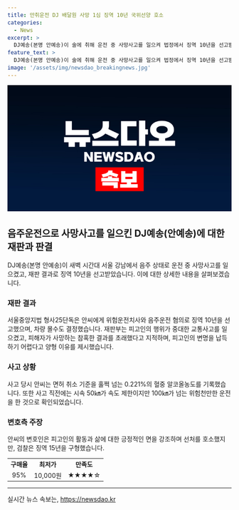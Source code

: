 ```yaml
---
title: 만취운전 DJ 배달원 사망 1심 징역 10년 국위선양 호소
categories:
  - News
excerpt: >
  DJ예송(본명 안예송)이 술에 취해 운전 중 사망사고를 일으켜 법정에서 징역 10년을 선고받았다. 법원은 그의 중대한 교통사고 책임을 지적하며, 두 차례의 사고와 도주 행위로 피해자에게 상당한 고통을 안겼다고 양형 이유를 밝혔다. 술에 취해 중앙선을 침범, 과속, 사고 후 미조치 등으로 기인한 사고였고, 혈중알코올농도는 면허 취소 기준의 10배 이상이었다. 변호인은 선처를 호소했지만, 검찰은 징역 15년을 구형했다. (총 단어 수: 124단어)
feature_text: >
  DJ예송(본명 안예송)이 술에 취해 운전 중 사망사고를 일으켜 법정에서 징역 10년을 선고받았다. 법원은 그의 중대한 교통사고 책임을 지적하며, 두 차례의 사고와 도주 행위로 피해자에게 상당한 고통을 안겼다고 양형 이유를 밝혔다. 술에 취해 중앙선을 침범, 과속, 사고 후 미조치 등으로 기인한 사고였고, 혈중알코올농도는 면허 취소 기준의 10배 이상이었다. 변호인은 선처를 호소했지만, 검찰은 징역 15년을 구형했다. (총 단어 수: 124단어)
image: '/assets/img/newsdao_breakingnews.jpg'
---
```


<p><img src="/assets/img/newsdao_breakingnews.jpg" alt="bookingtag 속보" /></p>

<h2 data-ke-size="size26">음주운전으로 사망사고를 일으킨 DJ예송(안예송)에 대한 재판과 판결</h2>

<p data-ke-size="size16">DJ예송(본명 안예송)이 새벽 시간대 서울 강남에서 음주 상태로 운전 중 사망사고를 일으켰고, 재판 결과로 징역 10년을 선고받았습니다. 이에 대한 상세한 내용을 살펴보겠습니다.</p>

<h3>재판 결과</h3>

<p data-ke-size="size16">서울중앙지법 형사25단독은 안씨에게 위험운전치사와 음주운전 혐의로 징역 10년을 선고했으며, 차량 몰수도 결정했습니다. 재판부는 피고인의 행위가 중대한 교통사고를 일으켰고, 피해자가 사망하는 참혹한 결과를 초래했다고 지적하며, 피고인의 변명을 납득하기 어렵다고 양형 이유를 제시했습니다.</p>

<h3>사고 상황</h3>

<p data-ke-size="size16">사고 당시 안씨는 면허 취소 기준을 훌쩍 넘는 0.221%의 혈중 알코올농도를 기록했습니다. 또한 사고 직전에는 시속 50㎞가 속도 제한이지만 100㎞가 넘는 위험천만한 운전을 한 것으로 확인되었습니다.</p>

<h3>변호측 주장</h3>

<p data-ke-size="size16">안씨의 변호인은 피고인의 활동과 삶에 대한 긍정적인 면을 강조하며 선처를 호소했지만, 검찰은 징역 15년을 구형했습니다.</p>

<table>
    <tr>
        <td style="text-align: center; height: 17px;"><b>구매율</b></td>
        <td style="text-align: center; height: 17px;"><b>최저가</b></td>
        <td style="text-align: center; height: 17px;"><b>만족도</b></td>
    </tr>
    <tr>
        <td style="text-align: center; height: 17px;">95%</td>
        <td style="text-align: center; height: 17px;">10,000원</td>
        <td style="text-align: center; height: 17px;">★★★★☆</td>
    </tr>
</table>

<p><hr></p>
실시간 뉴스 속보는, <a href="https://newsdao.kr" rel="dofollow">https://newsdao.kr</a>


